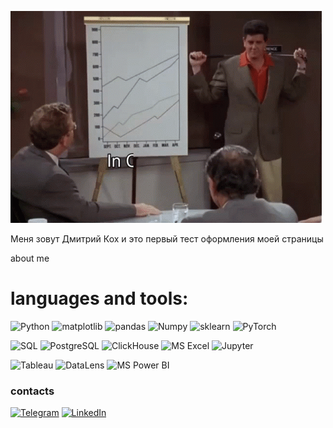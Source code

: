 ![header](https://github.com/dmitrykokh/dmitrykokh/blob/main/assets/friends-doug.gif)

Меня зовут Дмитрий Кох и это первый тест оформления моей страницы

about me

# languages and tools:

![Python](https://img.shields.io/badge/-Python-AAA?style=for-the-badge&logo=python)
![matplotlib](https://img.shields.io/badge/-matplotlib-AAA?style=for-the-badge&logo=matplotlib)
![pandas](https://img.shields.io/badge/-pandas-AAA?style=for-the-badge&logo=pandas)
![Numpy](https://img.shields.io/badge/-Numpy-AAA?style=for-the-badge&logo=Numpy)
![sklearn](https://img.shields.io/badge/-sklearn-AAA?style=for-the-badge&logo=sklearn)
![PyTorch](https://img.shields.io/badge/-PyTorch-AAA?style=for-the-badge&logo=PyTorch)

![SQL](https://img.shields.io/badge/-SQL-77DDE7?style=for-the-badge&logo=SQL)
![PostgreSQL](https://img.shields.io/badge/-PostgreSQL-77DDE7?style=for-the-badge&logo=PostgreSQL)
![ClickHouse](https://img.shields.io/badge/-ClickHouse-77DDE7?style=for-the-badge&logo=ClickHouse)
![MS Excel](https://img.shields.io/badge/-MS_Excel-77DDE7?style=for-the-badge&logo=MS_Excel)
![Jupyter](https://img.shields.io/badge/-Jupyter_Notebook-77DDE7?style=for-the-badge&logo=Jupyter)

![Tableau](https://img.shields.io/badge/-Tableau-FFF?style=for-the-badge&logo=Tableau)
![DataLens](https://img.shields.io/badge/-DataLens-FFF?style=for-the-badge&logo=DataLens)
![MS Power BI](https://img.shields.io/badge/-MS_Power_BI-FFF?style=for-the-badge&logo=MS_Power_BI)

### contacts

[![Telegram](https://img.shields.io/badge/-Telegram-090909?style=for-the-badge&logo=Telegram&logoColor=27A0D9)](https://t.me/Dmkokh)
[![LinkedIn](https://img.shields.io/badge/-LinkedIn-090909?style=for-the-badge&logo=LinkedIn&logoColor=007BB6)](http://www.linkedin.com/in/dmitry-kokh)
